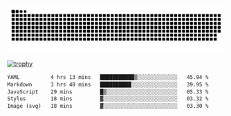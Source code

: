 ﻿<picture>
  <source media="(prefers-color-scheme: dark)" srcset="https://raw.githubusercontent.com/Ainavo/Ainavo/output/github-contribution-grid-snake-dark.svg">
  <source media="(prefers-color-scheme: light)" srcset="https://raw.githubusercontent.com/Ainavo/Ainavo/output/github-contribution-grid-snake.svg">
  <img alt="github contribution grid snake animation" src="https://raw.githubusercontent.com/Ainavo/Ainavo/output/github-contribution-grid-snake.svg">
</picture>

[![trophy](https://github-profile-trophy.vercel.app/?username=Ainavo)](https://github.com/ryo-ma/github-profile-trophy)

<!--START_SECTION:waka-->

```txt
YAML          4 hrs 13 mins   ███████████▒░░░░░░░░░░░░░   45.94 %
Markdown      3 hrs 40 mins   ██████████░░░░░░░░░░░░░░░   39.95 %
JavaScript    29 mins         █▒░░░░░░░░░░░░░░░░░░░░░░░   05.33 %
Stylus        18 mins         ▓░░░░░░░░░░░░░░░░░░░░░░░░   03.32 %
Image (svg)   18 mins         ▓░░░░░░░░░░░░░░░░░░░░░░░░   03.30 %
```

<!--END_SECTION:waka-->

